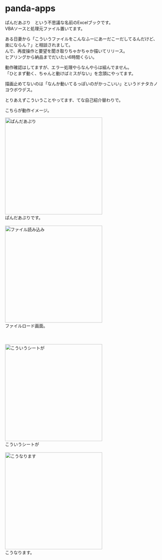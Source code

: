 # panda-apps
ぱんだあぷり　という不思議な名前のExcelブックです。  
VBAソースと処理元ファイル置いてます。  
  
ある日妻から「こういうファイルをこんなふーにあーだこーだしてるんだけど、楽にならん？」と相談されまして。  
んで、再度操作と要望を聞き取りちゃかちゃか描いてリリース。  
ヒアリングから納品までだいたい6時間くらい。  
  
動作確認はしてますが、エラー処理やらなんやらは組んでません。  
「ひとまず動く、ちゃんと動けばミスがない」を念頭にやってます。  
  
描画止めてないのは「なんか動いてるっぽいのがかっこいい」というドナタカノヨウボウデス。  
  
とりあえずこういうことやってます、てな自己紹介替わりで。  
  
こちらが動作イメージ。  
  
<img src="img/img/pp01.jpg" alt="ぱんだあぷり" width="320"><br>
ぱんだあぷりです。<br>
<br>
<img src="img/img/pp02_import.jpg" alt="ファイル読み込み" width="320"><br>
ファイルロード画面。<br>
<br>
<br>
<br>
<img src="img/img/pp03_before.jpg" alt="こういうシートが" width="320"><br>
こういうシートが<br>
<br>
 <img src="img/img/pp04_after.jpg" alt="こうなります" width="320"><br>
こうなります。  

